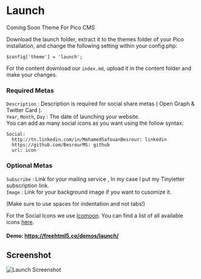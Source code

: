 # Launch
Coming Soon Theme For Pico CMS

Download the launch folder, extract it to the themes folder of your Pico installation, and change the following setting within your config.php:

`$config['theme'] = 'launch';`

For the content download our `index.md`, upload it in the content folder and make your changes.

### Required Metas
`Description` : Description is required for social share metas ( Open Graph & Twitter Card ).<br>
`Year`, `Month`, `Day` : The date of launching your website.<br>
You can add as many social icons as you want using the follow syntax:
```
Social:
  http://tn.linkedin.com/in/MohamedSafouanBesrour: linkedin
  https://github.com/BesrourMS: github
  url: icon
```
### Optional Metas
`Subscribe` : Link for your mailing service , In my case I put my Tinyletter subscription link.<br>
`Image` : Link for your background image if you want to cusomize it.


(Make sure to use spaces for indentation and not tabs!)

For the Social Icons we use [Icomoon](https://icomoon.io/).  You can find a list of all available icons [here](https://icomoon.io/#preview-free).

#### Demo: https://freehtml5.co/demos/launch/

## Screenshot

![Launch Screenshot](http://img15.hostingpics.net/pics/167921Sanstitre1.jpg)
